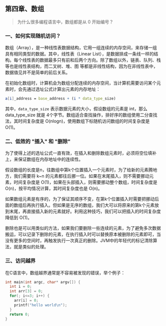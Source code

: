 ## 第四章、数组

> 为什么很多编程语言中，数组都是从 0 开始编号？

### 一、如何实现随机访问？

数组（Array），是一种线性表数据结构，它用一组连续的内存空间，来存储一组具有相同类型的数据。其中，线性表（Linear List），是数据排成一条线一样的结构。每个线性表的数据最多只有前和后两个方向。除了数组以外，链表、队列、栈 等也是线性表结构，而二叉树、堆、图 等都是非线性结构，因为在非线性表中，数据值见并不是简单的前后关系。

在初始化数组时，计算机会为数组分配连续的内存空间，当计算机需要访问某个元素时，会先通过选址公式计算出元素的内存地址：

```mathematica
a[i]_address = base_address + (i * data_type_size)
```

其中，``data_type_size`` 表示数据元素的大小，假设数组的元素是 int，那么 data_type_size 就是 4个字节。数组适合查找操作，排好序的数组使用二分查找法，其时间复杂度是 O(nlogn)，使用数组下标随机访问数组的时间复杂度是 O(1)。

### 二、低效的 "插入" 和 "删除"

为了使得上述的选址公式一直有效，在插入和删除数组元素时，必须将空位填补上，来保证数组在内存地址中的连续性。

假设数组的长度是n，往数组中第k个位置插入一个元素时，为了给新的元素腾地方，我们需要将 k~n 的元素都往后挪一位。如果在末尾插入，则不需要挪动元素，时间复杂度是 O(1)，如果在头部插入，则需要挪动整个数组，时间复杂度是 O(n)，按平均情况计算，其时间复杂度也是 O(n)。

如果数组元素是有序的，为了保证其顺序不变，在第k个位置插入时需要把挪动后面的数组后再执行插入。但如果是无序的数组，我们大可以将原来的第k个元素放到末尾，再直接插入新的元素就好。利用这种技巧，我们可以把插入的时间复杂度降低到 O(1)。

删除也是可以用类似的方法，如果我们要删除一些连续的元素，为了避免多次数据搬运，可以记录下删除的元素，在执行插入时可以替换原本被删除的元素即可，当没有更多的空间时，再触发执行一次真正的删除。JVM中的年轻代的标记清除算法，就是类似的处理。

### 三、访问越界

在C语言中，数组越界通常是不容易被发现的错误，举个例子：

``` C
int main(int argc, char* argv[]) {
  int i = 0;
  int arr[3] = 0;
  for(; i<=3; i++) {
    arr[i] = 0;
    printf("hello world\n");
  }
  return 0;
}
```

